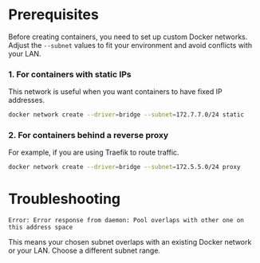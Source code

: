 # Prerequisites

Before creating containers, you need to set up custom Docker networks.  
Adjust the `--subnet` values to fit your environment and avoid conflicts with your LAN.

### 1. For containers with static IPs
This network is useful when you want containers to have fixed IP addresses.

```bash
docker network create --driver=bridge --subnet=172.7.7.0/24 static
```

### 2. For containers behind a reverse proxy
For example, if you are using Traefik to route traffic.

```bash
docker network create --driver=bridge --subnet=172.5.5.0/24 proxy
```

# Troubleshooting
```Error: Error response from daemon: Pool overlaps with other one on this address space```

This means your chosen subnet overlaps with an existing Docker network or your LAN. Choose a different subnet range.

